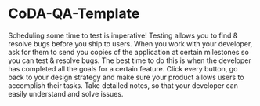 # CoDA-QA-Template
Scheduling some time to test is imperative! Testing allows you to find &amp; resolve bugs before you ship to users. When you work with your developer, ask for them to send you copies of the application at certain milestones so you can test &amp; resolve bugs. The best time to do this is when the developer has completed all the goals for a certain feature.  Click every button, go back to your design strategy and make sure your product allows users to accomplish their tasks. Take detailed notes, so that your developer can easily understand and solve issues.
